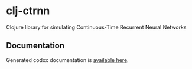 # clj-ctrnn
Clojure library for simulating Continuous-Time Recurrent Neural Networks

## Documentation
Generated codox documentation is [available here](https://oyvinht.github.io/clj-ctrnn/docs/index.html "Codox").